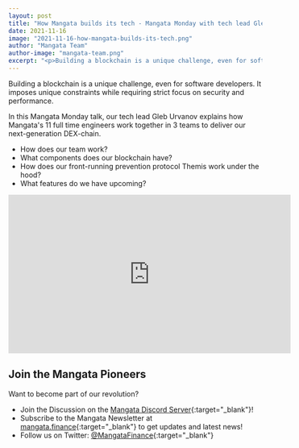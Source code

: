 ```yaml
---
layout: post
title: "How Mangata builds its tech - Mangata Monday with tech lead Gleb Urvanov"
date: 2021-11-16
image: "2021-11-16-how-mangata-builds-its-tech.png"
author: "Mangata Team"
author-image: "mangata-team.png"
excerpt: "<p>Building a blockchain is a unique challenge, even for software developers. It imposes unique constraints while requiring strict focus on security and performance. In this Mangata Monday talk, our tech lead Gleb Urvanov explains how Mangata's 11 full time engineers work together in 3 teams to deliver our next-generation DEX-chain.</p>"
---
```


Building a blockchain is a unique challenge, even for software developers. It imposes unique constraints while requiring strict focus on security and performance.

In this Mangata Monday talk, our tech lead Gleb Urvanov explains how Mangata's 11 full time engineers work together in 3 teams to deliver our next-generation DEX-chain.

- How does our team work?
- What components does our blockchain have?
- How does our front-running prevention protocol Themis work under the hood?
- What features do we have upcoming?

<iframe width="560" height="315" src="https://www.youtube.com/embed/KlbwTF7un2M" title="YouTube video player" frameborder="0" allow="accelerometer; autoplay; clipboard-write; encrypted-media; gyroscope; picture-in-picture" allowfullscreen></iframe>

## Join the Mangata Pioneers
Want to become part of our revolution?
* Join the Discussion on the [Mangata Discord Server](https://discord.gg/BAE7GFkax4){:target="\_blank"}!
* Subscribe to the Mangata Newsletter at [mangata.finance](https://mangata.finance){:target="\_blank"} to get updates and latest news!
* Follow us on Twitter: [@MangataFinance](https://twitter.com/MangataFinance){:target="\_blank"}

